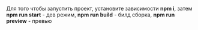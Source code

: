 Для того чтобы запустить проект, установите зависимости **npm i**, затем **npm run start** - дев режим, **npm run build** - билд сборка, **npm run preview** - превью
